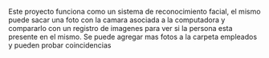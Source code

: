 Este proyecto funciona como un sistema de reconocimiento facial, el mismo puede sacar una foto con la camara asociada a la computadora y compararlo con un registro de imagenes para ver si la persona esta presente en el mismo.
Se puede agregar mas fotos a la carpeta empleados y pueden probar coincidencias

